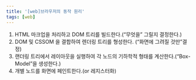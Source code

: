 ```yaml
---
title: '[web]브라우저의 동작 원리'
tags: [web]
---
```


1. HTML 마크업을 처리하고 DOM 트리를 빌드한다.(“무엇을” 그릴지 결정한다.)
2. DOM 및 CSSOM 을 결합하여 렌더링 트리를 형성한다. (“화면에 그려질 것만”결정)
3. 랜더링 트리에서 레이아웃을 실행하여 각 노드의 기하학적 형태를 계산한다.(“Box-Model”을 생성한다.)
4. 개별 노드를 화면에 페인트한다.(or 레지스터화)
